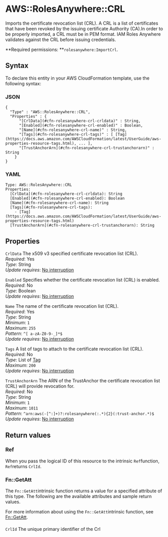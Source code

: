 # AWS::RolesAnywhere::CRL<a name="aws-resource-rolesanywhere-crl"></a>

Imports the certificate revocation list \(CRL\)\. A CRL is a list of certificates that have been revoked by the issuing certificate Authority \(CA\)\.In order to be properly imported, a CRL must be in PEM format\. IAM Roles Anywhere validates against the CRL before issuing credentials\. 

**Required permissions: **`rolesanywhere:ImportCrl`\. 

## Syntax<a name="aws-resource-rolesanywhere-crl-syntax"></a>

To declare this entity in your AWS CloudFormation template, use the following syntax:

### JSON<a name="aws-resource-rolesanywhere-crl-syntax.json"></a>

```
{
  "Type" : "AWS::RolesAnywhere::CRL",
  "Properties" : {
      "[CrlData](#cfn-rolesanywhere-crl-crldata)" : String,
      "[Enabled](#cfn-rolesanywhere-crl-enabled)" : Boolean,
      "[Name](#cfn-rolesanywhere-crl-name)" : String,
      "[Tags](#cfn-rolesanywhere-crl-tags)" : [ [Tag](https://docs.aws.amazon.com/AWSCloudFormation/latest/UserGuide/aws-properties-resource-tags.html), ... ],
      "[TrustAnchorArn](#cfn-rolesanywhere-crl-trustanchorarn)" : String
    }
}
```

### YAML<a name="aws-resource-rolesanywhere-crl-syntax.yaml"></a>

```
Type: AWS::RolesAnywhere::CRL
Properties: 
  [CrlData](#cfn-rolesanywhere-crl-crldata): String
  [Enabled](#cfn-rolesanywhere-crl-enabled): Boolean
  [Name](#cfn-rolesanywhere-crl-name): String
  [Tags](#cfn-rolesanywhere-crl-tags): 
    - [Tag](https://docs.aws.amazon.com/AWSCloudFormation/latest/UserGuide/aws-properties-resource-tags.html)
  [TrustAnchorArn](#cfn-rolesanywhere-crl-trustanchorarn): String
```

## Properties<a name="aws-resource-rolesanywhere-crl-properties"></a>

`CrlData`  <a name="cfn-rolesanywhere-crl-crldata"></a>
The x509 v3 specified certificate revocation list \(CRL\)\.  
*Required*: Yes  
*Type*: String  
*Update requires*: [No interruption](https://docs.aws.amazon.com/AWSCloudFormation/latest/UserGuide/using-cfn-updating-stacks-update-behaviors.html#update-no-interrupt)

`Enabled`  <a name="cfn-rolesanywhere-crl-enabled"></a>
Specifies whether the certificate revocation list \(CRL\) is enabled\.  
*Required*: No  
*Type*: Boolean  
*Update requires*: [No interruption](https://docs.aws.amazon.com/AWSCloudFormation/latest/UserGuide/using-cfn-updating-stacks-update-behaviors.html#update-no-interrupt)

`Name`  <a name="cfn-rolesanywhere-crl-name"></a>
The name of the certificate revocation list \(CRL\)\.  
*Required*: Yes  
*Type*: String  
*Minimum*: `1`  
*Maximum*: `255`  
*Pattern*: `^[ a-zA-Z0-9-_]*$`  
*Update requires*: [No interruption](https://docs.aws.amazon.com/AWSCloudFormation/latest/UserGuide/using-cfn-updating-stacks-update-behaviors.html#update-no-interrupt)

`Tags`  <a name="cfn-rolesanywhere-crl-tags"></a>
A list of tags to attach to the certificate revocation list \(CRL\)\.  
*Required*: No  
*Type*: List of [Tag](https://docs.aws.amazon.com/AWSCloudFormation/latest/UserGuide/aws-properties-resource-tags.html)  
*Maximum*: `200`  
*Update requires*: [No interruption](https://docs.aws.amazon.com/AWSCloudFormation/latest/UserGuide/using-cfn-updating-stacks-update-behaviors.html#update-no-interrupt)

`TrustAnchorArn`  <a name="cfn-rolesanywhere-crl-trustanchorarn"></a>
The ARN of the TrustAnchor the certificate revocation list \(CRL\) will provide revocation for\.  
*Required*: No  
*Type*: String  
*Minimum*: `1`  
*Maximum*: `1011`  
*Pattern*: `^arn:aws(-[^:]+)?:rolesanywhere(:.*){2}(:trust-anchor.*)$`  
*Update requires*: [No interruption](https://docs.aws.amazon.com/AWSCloudFormation/latest/UserGuide/using-cfn-updating-stacks-update-behaviors.html#update-no-interrupt)

## Return values<a name="aws-resource-rolesanywhere-crl-return-values"></a>

### Ref<a name="aws-resource-rolesanywhere-crl-return-values-ref"></a>

When you pass the logical ID of this resource to the intrinsic `Ref`function, `Ref`returns `CrlId`\.

### Fn::GetAtt<a name="aws-resource-rolesanywhere-crl-return-values-fn--getatt"></a>

The `Fn::GetAtt`intrinsic function returns a value for a specified attribute of this type\. The following are the available attributes and sample return values\.

For more information about using the `Fn::GetAtt`intrinsic function, see [Fn::GetAtt](https://docs.aws.amazon.com/AWSCloudFormation/latest/UserGuide/intrinsic-function-reference-getatt.html)\.

#### <a name="aws-resource-rolesanywhere-crl-return-values-fn--getatt-fn--getatt"></a>

`CrlId`  <a name="CrlId-fn::getatt"></a>
The unique primary identifier of the Crl 